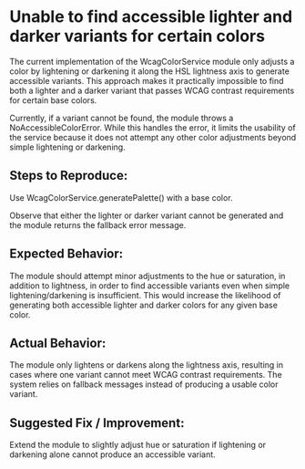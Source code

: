 # Unable to find accessible lighter and darker variants for certain colors

The current implementation of the WcagColorService module only adjusts a color by lightening or darkening it along the HSL lightness axis to generate accessible variants. This approach makes it practically impossible to find both a lighter and a darker variant that passes WCAG contrast requirements for certain base colors.

Currently, if a variant cannot be found, the module throws a NoAccessibleColorError. While this handles the error, it limits the usability of the service because it does not attempt any other color adjustments beyond simple lightening or darkening.

## Steps to Reproduce:

Use WcagColorService.generatePalette() with a base color.

Observe that either the lighter or darker variant cannot be generated and the module returns the fallback error message.

## Expected Behavior:
The module should attempt minor adjustments to the hue or saturation, in addition to lightness, in order to find accessible variants even when simple lightening/darkening is insufficient. This would increase the likelihood of generating both accessible lighter and darker colors for any given base color.

## Actual Behavior:
The module only lightens or darkens along the lightness axis, resulting in cases where one variant cannot meet WCAG contrast requirements. The system relies on fallback messages instead of producing a usable color variant.

## Suggested Fix / Improvement:

Extend the module to slightly adjust hue or saturation if lightening or darkening alone cannot produce an accessible variant.
